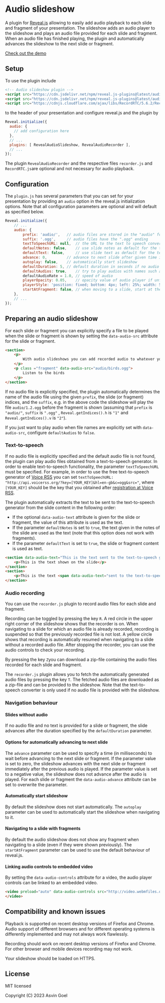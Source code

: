 # Audio slideshow

A plugin for [Reveal.js](https://github.com/hakimel/reveal.js) allowing to easily add audio playback to each slide and fragment of your presentation.
The slideshow adds an audio player to the slideshow and plays an audio file provided for each slide and fragment.
When an audio file has finished playing, the plugin and automatically advances the slideshow to the next slide or fragment.

[Check out the demo](https://rajgoel.github.io/reveal.js-demos/?topic=audio-slideshow)

## Setup

To use the plugin include
```html
<!-- Audio slideshow plugin -->
<script src="https://cdn.jsdelivr.net/npm/reveal.js-plugins@latest/audio-slideshow/plugin.js"></script>
<script src="https://cdn.jsdelivr.net/npm/reveal.js-plugins@latest/audio-slideshow/recorder.js"></script>
<script src="https://cdnjs.cloudflare.com/ajax/libs/RecordRTC/5.6.2/RecordRTC.js"></script>
```
to the header of your presentation and configure reveal.js and the plugin by

```js
Reveal.initialize({
  audio: {
    // add configuration here
  },
  // ...
  plugins: [ RevealAudioSlideshow, RevealAudioRecorder ],
  // ...
});
```

The plugin ```RevealAudioRecorder``` and the respective files ```recorder.js``` and ```RecordRTC.js```are optional and not necessary for audio playback.

## Configuration

The ```plugin.js``` has several parameters that you can set for your presentation by providing an ```audio``` option in the reveal.js initialization options.
Note that all configuration parameters are optional and will default as specified below.


```javascript
Reveal.initialize({
	// ...
	audio: {
		prefix: 'audio/', 	// audio files are stored in the "audio" folder
		suffix: '.ogg',		// audio files have the ".ogg" ending
		textToSpeechURL: null,  // the URL to the text to speech converter
		defaultNotes: false, 	// use slide notes as default for the text to speech converter
		defaultText: false, 	// use slide text as default for the text to speech converter
		advance: 0, 		// advance to next slide after given time in milliseconds after audio has played, use negative value to not advance
		autoplay: false,	// automatically start slideshow
		defaultDuration: 5,	// default duration in seconds if no audio is available
		defaultAudios: true,	// try to play audios with names such as audio/1.2.ogg
		defaultAudioRate = 1.0, // speed of audio
		playerOpacity: 0.05,	// opacity value of audio player if unfocused
		playerStyle: 'position: fixed; bottom: 4px; left: 25%; width: 50%; height:75px; z-index: 33;', // style used for container of audio controls
		startAtFragment: false, // when moving to a slide, start at the current fragment or at the start of the slide
	},
	// ...
});
```

## Preparing an audio slideshow

For each slide or fragment you can explicitly specify a file to be played when the slide or fragment is shown by setting the ```data-audio-src``` attribute for the slide or fragment.

```html
<section>
	<p>
		With audio slideshows you can add recorded audio to whatever you want to deliver to your audience.
	</p>
	<p class ="fragment" data-audio-src="audio/birds.ogg">
		Listen to the birds
	</p>
</section>
```

If no audio file is explicitly specified, the plugin automatically determines the name of the audio file using the given ```prefix```, the slide (or fragment) indices, and the ```suffix```, e.g. in the above code the slideshow will play the file ```audio/1.2.ogg```  before the fragment is shown (assuming that ```prefix``` is ```"audio/"```, ```suffix``` is ```".ogg"``` , ```Reveal.getIndices().h``` is ```"1"``` and ```Reveal.getIndices().v``` is ```"2"```).

If you just want to play audio when file names are explicitly set with ```data-audio-src```, configure ```defaultAudios``` to ```false```.

### Text-to-speech

If no audio file is explicitly specified and the default audio file is not found, the plugin can play audio files obtained from a text-to-speech generator.
In order to enable text-to-speech functionality, the parameter ```textToSpeechURL``` must be specified.
For example, in order to use the free text-to-speech generator of [Voice RSS](http://www.voicerss.org/) you can set ```textToSpeechURL: "http://api.voicerss.org/?key=[YOUR_KEY]&hl=en-gb&c=ogg&src="```,
where ```[YOUR_KEY]``` should be the key that you obtained after [registration at Voice RSS](http://www.voicerss.org/registration.aspx).

The plugin automatically extracts the text to be sent to the text-to-speech generator from the slide content in the following order:
- If the optional  ```data-audio-text``` attribute is given for the slide or fragment, the value of this attribute is used as the text.
- If  the  parameter ```defaultNotes``` is set to ```true```, the text given in the notes of the slide are used as the text (note that this option does not work with fragments).
- If the parameter ```defaultText``` is set to ```true```, the slide or fragment content is used as text.


```html
<section data-audio-text="This is the text sent to the text-to-speech generator">
	<p>This is the text shown on the slide</p>
</section>
<section>
	<p>This is the text <span data-audio-text="sent to the text-to-speech generator (but only if the parameter defaultText is set to true)">shown on the slide</span></p>
</section>

```

### Audio recording

You can use the ```recorder.js``` plugin to record audio files for each slide and fragment.

Recording can be toggled by pressing the key ```R```.
A red circle in the upper right corner of the slideshow shows that the recorder is on.
When navigating to a slide for which an audio file is already recorded, recording is suspended so that the previously recorded file is not lost.
A yellow circle shows that recording is automatically resumed when navigating to a slide without a recorded audio file.
After stopping the recorder, you can use the audio controls to check your recording.

By pressing the key ```Z```you can download a zip-file containing the audio files recorded for each slide and fragment.

The ```recorder.js``` plugin allows you to fetch the automatically generated audio files by pressing the key ```T```. The fetched audio files are downloaded as a zip-file and can be provided to the slideshow.
Note that the text-to-speech converter is only used if no audio file is provided with the slideshow.


### Navigation behaviour

#### Slides without audio

If no audio file and no text is provided for a slide or fragment, the slide advances after the duration specified by the ```defaultDuration``` parameter.

#### Options for automatically advancing to next slide

The ```advance``` parameter can be used to specify a time (in milliseconds) to wait before advancing to the next slide or fragment.
If the parameter value is set to zero, the slideshow advances with the next slide or fragment immediately after the previous audio is played.
If the parameter value is set to a negative value, the slideshow does not advance after the audio is played.
For each slide or fragment the ```data-audio-advance``` attribute can be set to overwrite the  parameter.

#### Automatically start slideshow

By default the slideshow does not start automatically. The ```autoplay``` parameter can be used to automatically start the slideshow when navigating to it.

#### Navigating to a slide with fragments

By default the audio slideshow does not show any fragment when navigating to a slide (even if they were shown previously). The ```startAtFragment``` parameter can be used to use the default behaviour of reveal.js.


#### Linking audio controls to embedded video

By setting the ```data-audio-controls``` attribute for a video, the audio player controls can be linked to an embedded video.

```html
<video preload="auto" data-audio-controls src="http://video.webmfiles.org/big-buck-bunny_trailer.webm" width="720" height="480">
</video>
```


## Compatibility and known issues

Playback is supported on recent desktop versions of Firefox and Chrome. Audio support of different browsers and for different operating systems is differently implemented and may not always work flawlessly.

Recording should work on recent desktop versions of Firefox and Chrome.
For other browser and mobile devices recording may not work.

Your slideshow should be loaded  on HTTPS.

## License

MIT licensed

Copyright (C) 2023 Asvin Goel
